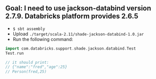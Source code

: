 ## Goal: I need to use jackson-databind version 2.7.9. Databricks platform provides 2.6.5



* `$ sbt assembly`
* Upload `./target/scala-2.11/shade-jackson-databind-1.0.jar`
* Run the following command:
```scala
import com.databricks.support.shade.jackson.databind.Test
Test.run

// it should print: 
// {"name":"fred","age":25}
// Person(fred,25)

```